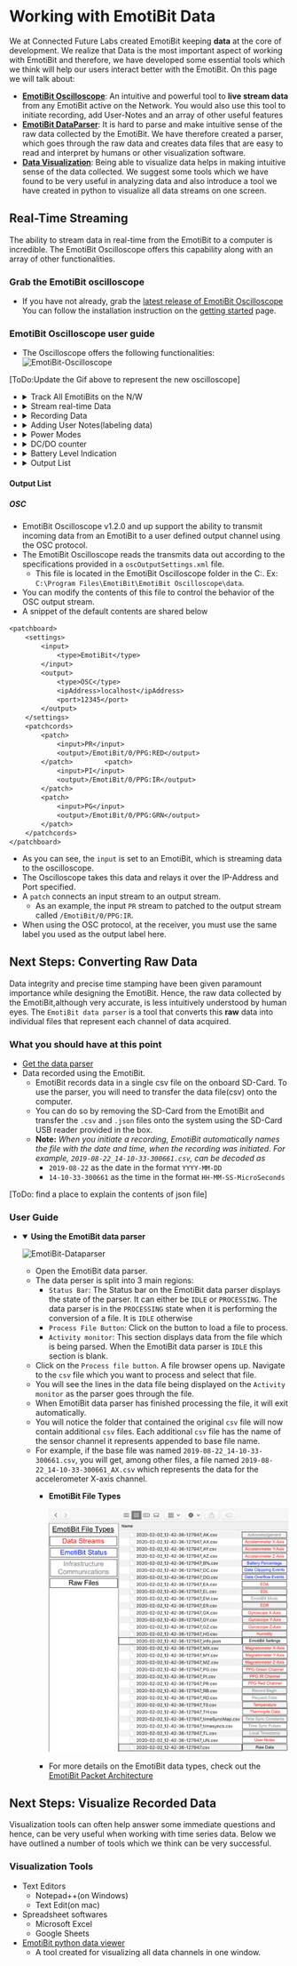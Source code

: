 # Working with EmotiBit Data
We at Connected Future Labs created EmotiBit keeping **data** at the core of development. We realize that Data is the most important aspect of working with EmotiBit and therefore, we have developed
some essential tools which we think will help our users interact better with the EmotiBit.
On this page we will talk about:
- [**EmotiBit Oscilloscope**](#Real-Time-Streaming): An intuitive and powerful tool to **live stream data** from any EmotiBit active on the Network. You would also use this tool to initiate
recording, add User-Notes and an array of other useful features
- [**EmotiBit DataParser**](#Next-Steps-Converting-Raw-Data): It is hard to parse and make intuitive sense of the raw data collected by the EmotiBit. We have therefore created a parser, which goes through the raw data and creates data files that are easy to read and interpret by humans or other visualization software.
- [**Data Visualization**](#Next-Steps-Visualize-Recorded-Data): Being able to visualize data helps in making intuitive sense of the data collected. We suggest some tools which we have found to be very useful in analyzing data and also introduce a tool we have created in python to visualize all data streams on one screen.

## Real-Time Streaming
The ability to stream data in real-time from the EmotiBit to a computer is incredible. The EmotiBit Oscilloscope offers this capability along with an array of other functionalities.

### Grab the EmotiBit oscilloscope
- If you have not already, grab the [latest release of EmotiBit Oscilloscope](https://github.com/EmotiBit/ofxEmotiBit/releases/latest)
You can follow the installation instruction on the [getting started](./Getting_Started.md/#Get-the-Software) page.

### EmotiBit Oscilloscope user guide
- The Oscilloscope offers the following functionalities:
![][EmotiBit-Oscilloscope]

[ToDo:Update the Gif above to represent the new oscilloscope]
  - <details><summary>Track All EmotiBits on the N/W</summary>

    - All active EmotiBits on the same network as the host computer show up on the Oscilloscope.  
    - The EmotiBit you are connected to appears with an `X` in front of the IP address of that EmotiBit.  
    - All other EmotiBits, if present are grouped as a list. You can have several Oscilloscopes open on the same computer with an EmotiBit connected to each Oscilloscope. **However**, one Oscilloscope can be connected only to one EmotiBit at a time. If an EmotiBit is already connected to an Oscilloscope, it appears **greyed out** to all other oscilloscopes on the network.
    </details>

  - <details><summary>Stream real-time Data</summary>

    - The Moment you connect to an EmotiBit, the EmotiBIt Ocsilloscope will begin to display the data being transmitted by the EmotiBit. You can switch between available EmotiBits in the list and the data streams will update automatically.
    </details>
  
  - <details><summary>Recording Data</summary>
    
    - This is one of the most important features offered by the EmotiBit Oscilloscope. 
    - By clicking on the Record button, you can initiate a record session on the Selected EmotiBit. When a record session is initiated, the EmotiBit will start recording the data on the onboard SD-Card as well as stream it on the Oscilloscope.
    - The Important thing to note is that a recording session can be initiated only from an EmotiBit Oscilloscope window.
    - The EmotiBit uses this connection with an Oscilloscope to generate time syncing information essential for data integrity. We, therefore, recommend using the EmotiBit in-network as much as possible, connected to the Oscilloscope.
    - Once the Recording has been Initiated, you will notice the `red recording` indicator led flashing on the EmotiBit. You are also free to move in/out of the network, close the Oscilloscope, or connect to a new Oscilloscope.

    </details>
  
  - <details><summary>Adding User Notes(labeling data)</summary>
    
    - The ability to add User Notes was recognized as **essential for the user experience** by our development team. 
    The EmotiBit Oscilloscope can be used to label/tag the data being recorded the EmotiBit in real-time.
    Note that the User Note feature is available only when a recording session has been initiated by the user.
    </details> 
    
  - <details><summary>Power Modes</summary>
    
    The EmotiBit has 4 power modes it can work in. All modes can be accessed using the EmotiBit Oscilloscope.
    - **Normal Mode**: In normal mode, the EmotiBit works with complete functionality, being able to record and transmit data.
    - **Low Power Mode**: In Low power mode, the EmotiBit can record but cannot transmit data in real-time. It, however, continues to get the time-sync pulses.
    - **WiFi Off**: This mode causes the EmotiBit to shut down the onboard WiFi shield. This saves power and enables long recording sessions. However, since the WiFi shield is Off, the EmotiBit cannot get time-sync pulses, which can lead to less accurate time stamping. A `long press` of the EmotiBit button toggles `normal mode` and `WiFi off mode` . If using the EmotiBit in `WiFi off` mode, we recommend leaving the EmotiBit running for a couple of minutes towards the end of the record session in `normal mode`. This can potentially help with time-syncing issues.
    - **Hibernate**: In hibernate mode, EmotiBit stops any tasks it is performing and goes to sleep. We recommend switching the EmotiBit into `Hibernate mode` instead of un-plugging the EmotiBit battery when not in use.
    </details>
  
  - <details><summary>DC/DO counter</summary>

    Data Clipping and Data Overflow are metrics that are used to determine data integrity. Each metric is explained here:
    
    - Data Clipping: A clipping event occurs when the data recorded by any sensor goes out of the predefined bounds. The user should interpret the        occurrence of a clipping event as a point in time where the captured data does not represent the actual physical phenomenon.
    - Data Overflow: An overflow event occurs when the internal data buffers are filled and no new data being generated can be recorded. This leads to    "blanks" in the data time series. An overflow event should be taken more seriously, as the EmotiBit has been designed to avoid such scenarios.
    </details>

  - <details><summary>Battery Level Indication</summary>
  
    - The Battery Level indicator displays the charge available in the battery as a percentage. We recommend not letting the battery fall below 10% as it might begin to interfere with the sensor data acquisition.
    </details>
    
  - <details><summary>Output List</summary>
     
      - The output list shows the options available to transmit the data out of the EmotiBit Oscilloscope.
      - Look for more information in teh specific sections below.
    </details>

#### Output List

##### OSC
- EmotiBit Oscilloscope v1.2.0 and up support the ability to transmit incoming data from an EmotiBit to a user defined output channel using the OSC protocol.
- The EmotiBit Oscilloscope reads the transmits data out according to the specifications provided in a `oscOutputSettings.xml` file.
  - This file is located in the EmotiBit Oscilloscope folder in the C:. Ex: `C:\Program Files\EmotiBit\EmotiBit Oscilloscope\data`.
- You can modify the contents of this file to control the behavior of the OSC output stream.
- A snippet of the default contents are shared below
```
<patchboard>
	<settings>
		<input>
			<type>EmotiBit</type>
		</input>
		<output>
			<type>OSC</type>
			<ipAddress>localhost</ipAddress>
			<port>12345</port>
		</output>
	</settings>
	<patchcords>
		<patch>
			<input>PR</input>
			<output>/EmotiBit/0/PPG:RED</output>
		</patch>		<patch>
			<input>PI</input>
			<output>/EmotiBit/0/PPG:IR</output>
		</patch>	
		<patch>
			<input>PG</input>
			<output>/EmotiBit/0/PPG:GRN</output>
		</patch>
	</patchcords>
</patchboard>	
```
  - As you can see, the `input` is set to an EmotiBit, which is streaming data to the oscilloscope.
  - The Oscilloscope takes this data and relays it over the IP-Address and Port specified. 
  - A `patch` connects an input stream to an output stream. 
    - As an example, the input `PR` stream to patched to the output stream called `/EmotiBit/0/PPG:IR`. 
  - When using the OSC protocol, at the receiver, you must use the same label you used as the output label here.  
## Next Steps: Converting Raw Data
Data integrity and precise time stamping have been given paramount importance while designing the EmotiBit. Hence, the raw data collected by the EmotiBit,although very accurate, is less intuitively understood by human eyes. The `EmotiBit data parser` is a tool that converts this **raw** data into individual files that represent each channel of data acquired.
 
### What you should have at this point
- [Get the data parser](https://github.com/EmotiBit/ofxEmotiBit/releases/latest)
- Data recorded using the EmotiBit. 
  - EmotiBit records data in a single csv file on the onboard SD-Card. To use the parser, you will need to transfer the data file(csv) onto the computer. 
  - You can do so by removing the SD-Card from the EmotiBit and transfer the `.csv` and `.json` files onto the system using the SD-Card USB reader provided in the box.
  - **Note:** _When you initiate a recording, EmotiBit automatically names the file with the date and time, when the recording was initiated. For example, `2019-08-22_14-10-33-300661.csv`, can be decoded as_ 
    - `2019-08-22` as the date in the format `YYYY-MM-DD`
    - `14-10-33-300661` as the time in the format `HH-MM-SS-MicroSeconds`

[ToDo: find a place to explain the contents of json file]
### User Guide

- <details open><summary><b>Using the EmotiBit data parser</b></summary>
  
  ![][EmotiBit-DataParser]
  - Open the EmotiBit data parser. 
  - The data perser is split into 3 main regions:
    - `Status Bar`: The Status bar on the EmotiBit data parser displays the state of the parser. It can either be `IDLE` or `PROCESSING`. The data parser is in the `PROCESSING` state when it is performing the conversion of a file. It is `IDLE` otherwise
    - `Process File Button`: Click on the button to load a file to process.
    - `Activity monitor`: This section displays data from the file which is being parsed. When the EmotiBit data parser is `IDLE` this section is blank.
  - Click on the `Process file button`. A file browser opens up. Navigate to the `csv` file which you want to process and select that file.
  - You will see the lines in the data file being displayed on the `Activity monitor` as the parser goes through the file.
  - When EmotiBit data parser has finished processing the file, it will exit automatically. 
  - You will notice the folder that contained the original `csv` file will now contain additional `csv` files. Each additional `csv` file has the name of the sensor channel it represents appended to base file name.
  - For example, if the base file was named `2019-08-22_14-10-33-300661.csv`, you will get, among other files, a file named `2019-08-22_14-10-33-300661_AX.csv` which represents the data for the accelerometer X-axis channel.
    - **EmotiBit File Types**
  
      <img src="./assets/EmotiBit_File_Types.png" width="600">
    
    - For more details on the EmotiBit data types, check out the [EmotiBit Packet Architecture](./Learn_more_about_emotibit.md/#TypeTag-Character-Codes)
  </details>

## Next Steps: Visualize Recorded Data
Visualization tools can often help answer some immediate questions and hence, can be very useful when working with time series data. Below we have outlined a number of tools which we think can be very successful.
### Visualization Tools
- Text Editors
  - Notepad++(on Windows)
  - Text Edit(on mac)
- Spreadsheet softwares
  - Microsoft Excel
  - Google Sheets 
- [EmotiBit python data viewer](https://github.com/EmotiBit/EmotiBit_Biometric_Lib/tree/master/py/examples/dataviewer_example)
  - A tool created for visualizing all data channels in one window. 

[EmotiBit-Oscilloscope]: ./assets/Visualizer_green_800px.gif "EmotiBit-Oscilloscope"
[EmotiBit-File-Types]: ./assets/EmotiBit_File_Types.png "EmotiBit-File-Types"
[EmotiBit-DataParser]: ./assets/DataParser.png "EmotiBit-Dataparser"